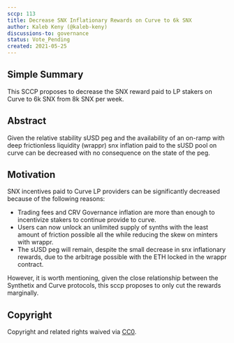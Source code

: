 ```yaml
---
sccp: 113
title: Decrease SNX Inflationary Rewards on Curve to 6k SNX
author: Kaleb Keny (@kaleb-keny)
discussions-to: governance
status: Vote_Pending
created: 2021-05-25
---
```


<!--You can leave these HTML comments in your merged SCCP and delete the visible duplicate text guides, they will not appear and may be helpful to refer to if you edit it again. This is the suggested template for new SCCPs. Note that an SCCP number will be assigned by an editor. When opening a pull request to submit your SCCP, please use an abbreviated title in the filename, `sccp-draft_title_abbrev.md`. The title should be 44 characters or less.-->

## Simple Summary

<!--"If you can't explain it simply, you don't understand it well enough." Provide a simplified and layman-accessible explanation of the SCCP.-->

This SCCP proposes to decrease the SNX reward paid to LP stakers on Curve to 6k SNX from 8k SNX per week.

## Abstract

<!--A short (~200 word) description of the variable change proposed.-->

Given the relative stability sUSD peg and the availability of an on-ramp with deep frictionless liquidity (wrappr) snx inflation paid to the sUSD pool on curve can be decreased with no consequence on the state of the peg.

## Motivation

<!--The motivation is critical for SCCPs that want to update variables within Synthetix. It should clearly explain why the existing variable is not incentive aligned. SCCP submissions without sufficient motivation may be rejected outright.-->

SNX incentives paid to Curve LP providers can be significantly decreased because of the following reasons:
- Trading fees and CRV Governance inflation are more than enough to incentivize stakers to continue provide to curve.
- Users can now unlock an unlimited supply of synths with the least amount of friction possible all the while reducing the skew on minters with wrappr.
- The sUSD peg will remain, despite the small decrease in snx inflationary rewards, due to the arbitrage possible with the ETH locked in the wrappr contract.

However, it is worth mentioning, given the close relationship between the  Synthetix and Curve protocols, this sccp proposes to only cut the rewards marginally.

## Copyright

Copyright and related rights waived via [CC0](https://creativecommons.org/publicdomain/zero/1.0/).

